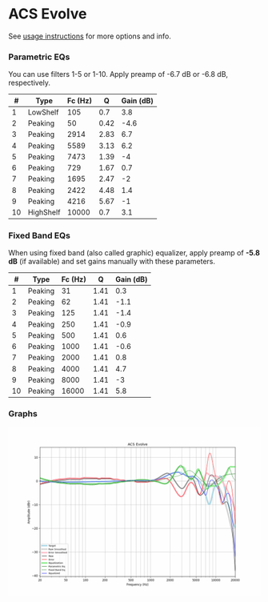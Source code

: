 # ACS Evolve
See [usage instructions](https://github.com/jaakkopasanen/AutoEq#usage) for more options and info.

### Parametric EQs
You can use filters 1-5 or 1-10. Apply preamp of -6.7 dB or -6.8 dB, respectively.

|   # | Type      |   Fc (Hz) |    Q |   Gain (dB) |
|-----|-----------|-----------|------|-------------|
|   1 | LowShelf  |       105 | 0.7  |         3.8 |
|   2 | Peaking   |        50 | 0.42 |        -4.6 |
|   3 | Peaking   |      2914 | 2.83 |         6.7 |
|   4 | Peaking   |      5589 | 3.13 |         6.2 |
|   5 | Peaking   |      7473 | 1.39 |        -4   |
|   6 | Peaking   |       729 | 1.67 |         0.7 |
|   7 | Peaking   |      1695 | 2.47 |        -2   |
|   8 | Peaking   |      2422 | 4.48 |         1.4 |
|   9 | Peaking   |      4216 | 5.67 |        -1   |
|  10 | HighShelf |     10000 | 0.7  |         3.1 |

### Fixed Band EQs
When using fixed band (also called graphic) equalizer, apply preamp of **-5.8 dB** (if available) and set gains manually with these parameters.

|   # | Type    |   Fc (Hz) |    Q |   Gain (dB) |
|-----|---------|-----------|------|-------------|
|   1 | Peaking |        31 | 1.41 |         0.3 |
|   2 | Peaking |        62 | 1.41 |        -1.1 |
|   3 | Peaking |       125 | 1.41 |        -1.4 |
|   4 | Peaking |       250 | 1.41 |        -0.9 |
|   5 | Peaking |       500 | 1.41 |         0.6 |
|   6 | Peaking |      1000 | 1.41 |        -0.6 |
|   7 | Peaking |      2000 | 1.41 |         0.8 |
|   8 | Peaking |      4000 | 1.41 |         4.7 |
|   9 | Peaking |      8000 | 1.41 |        -3   |
|  10 | Peaking |     16000 | 1.41 |         5.8 |

### Graphs
![](./ACS%20Evolve.png)
